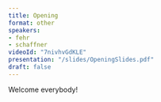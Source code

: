 ```yaml
---
title: Opening
format: other
speakers:
- fehr
- schaffner
videoId: "7nivhvGdKLE"
presentation: "/slides/OpeningSlides.pdf"
draft: false
---
```

Welcome everybody!
